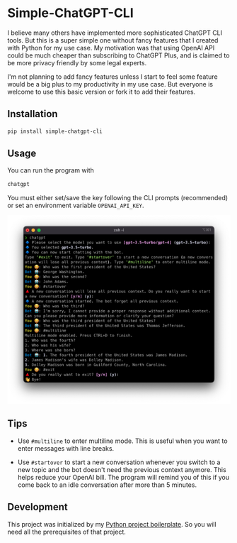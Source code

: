# Simple-ChatGPT-CLI

I believe many others have implemented more sophisticated ChatGPT CLI tools. But this is a super simple one without fancy features that I created with Python for my use case.
My motivation was that using OpenAI API could be much cheaper than subscribing to ChatGPT Plus, and is claimed to be more privacy friendly by some legal experts.

I'm not planning to add fancy features unless I start to feel some feature would be a big plus to my productivity in my use case. But everyone is welcome to use this basic version or fork it to add their features.

## Installation

```bash
pip install simple-chatgpt-cli
```

## Usage

You can run the program with
```bash
chatgpt
```

You must either set/save the key following the CLI prompts (recommended) or set an environment variable `OPENAI_API_KEY`.

![screenshot](screenshot.png)

## Tips

- Use `#multiline` to enter multiline mode. This is useful when you want to enter messages with line breaks.

- Use `#startover` to start a new conversation whenever you switch to a new topic and the bot doesn't need the previous context anymore. This helps reduce your OpenAI bill. The program will remind you of this if you come back to an idle conversation after more than 5 minutes.

## Development

This project was initialized by my [Python project boilerplate](https://github.com/tailaiw/python-boilerplate). So you will need all the prerequisites of that project.
